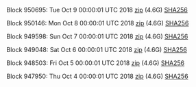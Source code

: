 Block 950695: Tue Oct  9 00:00:01 UTC 2018 [zip](https://dash-bootstrap.ams3.digitaloceanspaces.com/mainnet/2018-10-09/bootstrap.dat.zip) (4.6G) [SHA256](https://dash-bootstrap.ams3.digitaloceanspaces.com/mainnet/2018-10-09/sha256.txt)

Block 950146: Mon Oct  8 00:00:01 UTC 2018 [zip](https://dash-bootstrap.ams3.digitaloceanspaces.com/mainnet/2018-10-08/bootstrap.dat.zip) (4.6G) [SHA256](https://dash-bootstrap.ams3.digitaloceanspaces.com/mainnet/2018-10-08/sha256.txt)

Block 949598: Sun Oct  7 00:00:01 UTC 2018 [zip](https://dash-bootstrap.ams3.digitaloceanspaces.com/mainnet/2018-10-07/bootstrap.dat.zip) (4.6G) [SHA256](https://dash-bootstrap.ams3.digitaloceanspaces.com/mainnet/2018-10-07/sha256.txt)

Block 949048: Sat Oct  6 00:00:01 UTC 2018 [zip](https://dash-bootstrap.ams3.digitaloceanspaces.com/mainnet/2018-10-06/bootstrap.dat.zip) (4.6G) [SHA256](https://dash-bootstrap.ams3.digitaloceanspaces.com/mainnet/2018-10-06/sha256.txt)

Block 948503: Fri Oct  5 00:00:01 UTC 2018 [zip](https://dash-bootstrap.ams3.digitaloceanspaces.com/mainnet/2018-10-05/bootstrap.dat.zip) (4.6G) [SHA256](https://dash-bootstrap.ams3.digitaloceanspaces.com/mainnet/2018-10-05/sha256.txt)

Block 947950: Thu Oct  4 00:00:01 UTC 2018 [zip](https://dash-bootstrap.ams3.digitaloceanspaces.com/mainnet/2018-10-04/bootstrap.dat.zip) (4.6G) [SHA256](https://dash-bootstrap.ams3.digitaloceanspaces.com/mainnet/2018-10-04/sha256.txt)
